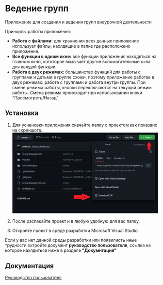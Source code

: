 # Ведение групп

Приложение для создания и ведения групп внеурочной деятельности

Принципы работы приложения:
* **Работа с файлами:** для храниения всех данных приложение использует файлы, нахлдящие в папке где расположено приложение.
* **Все функции в одном окне:** все функции приложения находяться на главном окно, кототорое вызывает другие вспомогательные окна для каждой функции.
* **Работа в двух режимах:** большинство функций для работы с группами и детьми в группе схожи, поэтому приложение работае в двук режимах: работа с группами и работа внутри группы. При смене режима работы, кнопки переключаются на текущий режим работы. Смена режима происходит при использовании кноки "Просмотреть/Назад"

## Установка
1. Для уснановки приложения скачайте папку с проектом как показано на скриншоте.
![avatar](/Pictures/How_to_download_project.png)

2. После распакайте проект и в любую удобную для вас папку.
3. Откройте проект в среде разработки Microsoft Visual Studio.

Если у вас нет данной среды разработки или появилисть иные трудности октройте документ **руководство пользователя**, ссылка на которое нахлдиться ниже в разделе **"Докумнтация"**

## Документация 
[Руководство пользователя](https://github.com/N1KF0X/Group_Management/raw/master/Documentations/User's_guide.docx)
